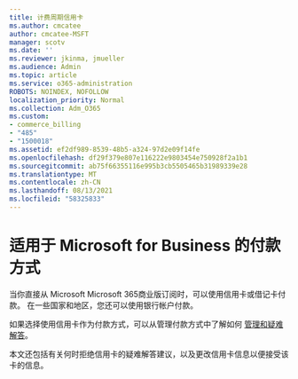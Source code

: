 ```yaml
---
title: 计费周期信用卡
ms.author: cmcatee
author: cmcatee-MSFT
manager: scotv
ms.date: ''
ms.reviewer: jkinma, jmueller
ms.audience: Admin
ms.topic: article
ms.service: o365-administration
ROBOTS: NOINDEX, NOFOLLOW
localization_priority: Normal
ms.collection: Adm_O365
ms.custom:
- commerce_billing
- "485"
- "1500018"
ms.assetid: ef2df989-8539-48b5-a324-97d2e09f14fe
ms.openlocfilehash: df29f379e807e116222e9803454e750928f2a1b1
ms.sourcegitcommit: ab75f66355116e995b3cb5505465b31989339e28
ms.translationtype: MT
ms.contentlocale: zh-CN
ms.lasthandoff: 08/13/2021
ms.locfileid: "58325833"
---
```

# <a name="payment-methods-for-microsoft-for-business"></a>适用于 Microsoft for Business 的付款方式

当你直接从 Microsoft Microsoft 365商业版订阅时，可以使用信用卡或借记卡付款。 在一些国家和地区，您还可以使用银行帐户付款。
  
如果选择使用信用卡作为付款方式，可以从管理付款方式中了解如何 [管理和疑难解答](https://docs.microsoft.com/microsoft-365/commerce/billing-and-payments/manage-payment-methods)。
  
本文还包括有关何时拒绝信用卡的疑难解答建议，以及更改信用卡信息以便接受该卡的信息。